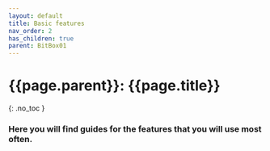 ```yaml
---
layout: default
title: Basic features
nav_order: 2
has_children: true
parent: BitBox01
---
```


# {{page.parent}}: {{page.title}}
{: .no_toc }

### Here you will find guides for the features that you will use most often.
